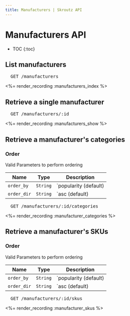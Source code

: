 ```yaml
---
title: Manufacturers | Skroutz API
---
```


# Manufacturers API

* TOC
{:toc}

## List manufacturers

<pre class="terminal">
  GET /manufacturers
</pre>

<%= render_recording :manufacturers_index %>

## Retrieve a single manufacturer

<pre class="terminal">
  GET /manufacturers/:id
</pre>

<%= render_recording :manufacturers_show %>

## Retrieve a manufacturer's categories

### Order
Valid Parameters to perform ordering

Name        | Type     | Description
------------|----------| -----------
`order_by`  | `String` | `popularity (default) | name`
`order_dir` | `String` | `asc (default) | desc`

<pre class="terminal">
  GET /manufacturers/:id/categories
</pre>

<%= render_recording :manufacturer_categories %>

## Retrieve a manufacturer's SKUs

### Order
Valid Parameters to perform ordering

Name        | Type     | Description
------------|----------| -----------
`order_by`  | `String` | `popularity (default) | name`
`order_dir` | `String` | `asc (default) | desc`

<pre class="terminal">
  GET /manufacturers/:id/skus
</pre>

<%= render_recording :manufacturer_skus %>
